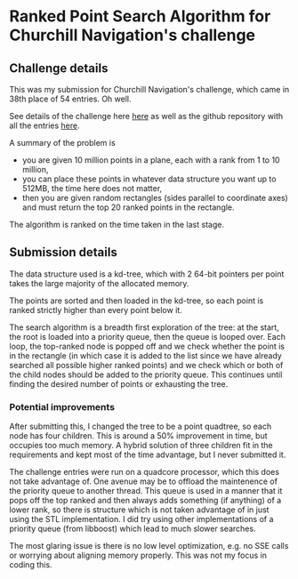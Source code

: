 # Ranked Point Search Algorithm for Churchill Navigation's challenge

## Challenge details
This was my submission for Churchill Navigation's challenge, which came in 38th place of 54 entries. Oh well.

See details of the challenge here [here](http://churchillnavigation.com/challenge/) as well as the github repository with all the entries [here](https://github.com/churchillnavigation/challenge1).

A summary of the problem is
* you are given 10 million points in a plane, each with a rank from 1 to 10 million,
* you can place these points in whatever data structure you want up to 512MB, the time here does not matter,
* then you are given random rectangles (sides parallel to coordinate axes) and must return the top 20 ranked points in the rectangle.

The algorithm is ranked on the time taken in the last stage.

## Submission details
The data structure used is a kd-tree, which with 2 64-bit pointers per point takes the large majority of the allocated memory.

The points are sorted and then loaded in the kd-tree, so each point is ranked strictly higher than every point below it.

The search algorithm is a breadth first exploration of the tree: at the start, the root is loaded into a priority queue, then the queue is looped over. Each loop, the top-ranked node is popped off and we check whether the point is in the rectangle (in which case it is added to the list since we have already searched all possible higher ranked points) and we check which or both of the child nodes should be added to the priority queue. This continues until finding the desired number of points or exhausting the tree.

### Potential improvements
After submitting this, I changed the tree to be a point quadtree, so each node has four children. This is around a 50% improvement in time, but occupies too much memory. A hybrid solution of three children fit in the requirements and kept most of the time advantage, but I never submitted it.

The challenge entries were run on a quadcore processor, which this does not take advantage of. One avenue may be to offload the maintenence of the priority queue to another thread. This queue is used in a manner that it pops off the top ranked and then always adds something (if anything) of a lower rank, so there is structure which is not taken advantage of in just using the STL implementation. I did try using other implementations of a priority queue (from libboost) which lead to much slower searches.

The most glaring issue is there is no low level optimization, e.g. no SSE calls or worrying about aligning memory properly. This was not my focus in coding this.

